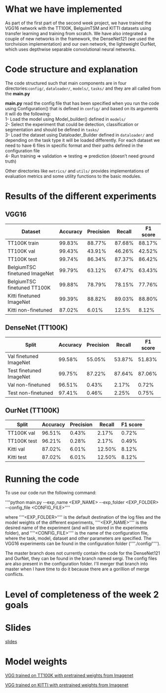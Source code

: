 # What we have implemented     

As part of the first part of the second week project, we have trained the VGG16 network with the TT100K, BelguimTSM and KITTI datasets using transfer learning and training from scratch.
We have also integrated a couple of new networks in the framework, the DenseNet121 (we used the torchvision implementation) and our own network, the lightweight OurNet, which uses depthwise separable convolutional neural networks.


# Code structure and explanation

The code structured such that main components are in four directories:`config/`, `dataloader/`, `models/`, `tasks/` and they are all called from the **main.py**

**main.py** read the config file that has been specified when you run the code using Configuration() that is defined in   `config/` and based on its arguments it will do the following:     
1- Load the model using Model_builder() defined in `models/ `    
2- Select the experiment that could be detection, classification or segmentation and should be defined in `tasks/`     
3- Load the dataset using Dataloader_Builder defined in `dataloader/` and depending on the task type it will be loaded differently. For each dataset we need to have 6 files in specific format and their paths defined in the  configuration file      
4- Run training ⇒  validation ⇒ testing ⇒ prediction (doesn’t need ground truth)          
     
Other directories like `metrics/` and `utils/` provides implementations of evaluation metrics and some utility functions to the basic modules.

# Results of the different experiments      

## VGG16
Dataset | Accuracy | Precision | Recall | F1 score |
--- | --- | --- | --- |--- |
TT100K train | 99.83% | 88.77% | 87.68% | 88.17% | 
TT100K val | 99.43% | 43.91% | 46.26% | 42.52% |
TT100K test | 99.74% | 86.34% | 87.37% | 86.42% |
BelgiumTSC finetuned ImageNet | 99.79% | 63.12% | 67.47% | 63.43% |
BelgiumTSC finetuned TT100K | 99.88% | 78.79% | 78.15% | 77.76% | 
Kitti finetuned ImageNet | 99.39% | 88.82% | 89.03% | 88.80% |
Kitti non-finetuned | 87.02% | 6.01% | 12.5% | 8.12%|

## DenseNet (TT100K)
Split | Accuracy | Precision | Recall | F1 score |  
--- | --- | --- | --- |--- |                                 
Val finetuned ImageNet | 99.58% | 55.05% | 53.87% | 51.83% | 
Test finetuned ImageNet | 99.75% | 87.22% | 87.64% | 87.06% |
Val non-finetuned | 96.51% | 0.43% | 2.17% | 0.72% |
Test non-finetuned | 97.41% | 0.46% | 2.25% | 0.75% |

## OurNet (TT100K)
Split | Accuracy | Precision | Recall | F1 score |
--- | --- | --- | --- |--- |
TT100K val | 96.51% | 0.43% |2.17% | 0.72% |
TT100K test | 96.21% | 0.28% | 2.17% | 0.49% |
Kitti val | 87.02% | 6.01% | 12.50% | 8.12% |
Kitti test | 87.02% | 6.01% | 12.50% | 8.12% |

# Running the code
To use our code run the following command:

''''python main.py --exp_name <EXP_NAME> --exp_folder <EXP_FOLDER> --config_file <CONFIG_FILE>''''

where ''''<EXP_FOLDER>'''' is the default destination of the log files and the model weights of the different experiments, ''''<EXP_NAME>'''' is the 
desired name of the experiment (and will be stored in the experiments folder), and ''''<CONFIG_FILE>'''' is the name of the configuration file, where the task,
 model, dataset and other parameters are specified. The VGG16 experiments can be found in the configuration folder (''''./config/'''').

The master branch does not currently contain the code for the DenseNet121 and OurNet, they can be found in the branch named sergi. The config files are also
present in the configuration folder. I'll merger that branch into master when I have time to do it because there are a gorillion of merge conflicts.

# Level of completeness of the week 2 goals       

# Slides       
[slides](https://docs.google.com/presentation/d/16mqkDaZYkFHeDiLis_u2VfJKfOyEdLi1wrwsCPWdkEE/edit?usp=sharing)

# Model weights       
[VGG trained on TT100K with pretrained weights from Imagenet](https://drive.google.com/file/d/1rzPV77QBgUsMBE7Zrk04B7wlrVOtwtJf/view?usp=sharing)

[VGG trained on KITTI with pretrained weights from Imagenet](https://drive.google.com/file/d/1om12oqCvw7WgqJEcsobZt8-ksgGtM-ms/view?usp=sharing)

